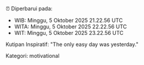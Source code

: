 ⏰ Diperbarui pada:
- WIB: Minggu, 5 Oktober 2025 21.22.56 UTC
- WITA: Minggu, 5 Oktober 2025 22.22.56 UTC
- WIT: Minggu, 5 Oktober 2025 23.22.56 UTC

Kutipan Inspiratif:
"The only easy day was yesterday."


Kategori: motivational

